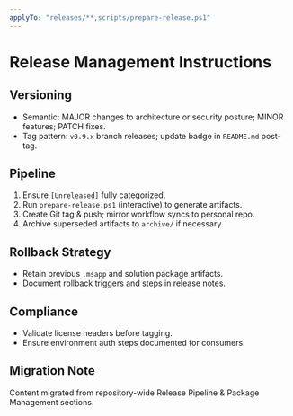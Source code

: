 ```yaml
---
applyTo: "releases/**,scripts/prepare-release.ps1"
---
```

<!-- Copyright 2025 Kyle J. Coder | Migrated 2025-10-29 -->
# Release Management Instructions

## Versioning
- Semantic: MAJOR changes to architecture or security posture; MINOR features; PATCH fixes.
- Tag pattern: `v0.9.x` branch releases; update badge in `README.md` post-tag.

## Pipeline
1. Ensure `[Unreleased]` fully categorized.
2. Run `prepare-release.ps1` (interactive) to generate artifacts.
3. Create Git tag & push; mirror workflow syncs to personal repo.
4. Archive superseded artifacts to `archive/` if necessary.

## Rollback Strategy
- Retain previous `.msapp` and solution package artifacts.
- Document rollback triggers and steps in release notes.

## Compliance
- Validate license headers before tagging.
- Ensure environment auth steps documented for consumers.

## Migration Note
Content migrated from repository-wide Release Pipeline & Package Management sections.
